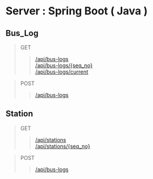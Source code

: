 # Server : Spring Boot ( Java )

## Bus_Log
> GET
>> [/api/bus-logs](https://github.com/juhwanHeo/BusLocationTrackServer/edit/master/2.server/Bus_Log/GET/bus-logs.md)  
>> [/api/bus-logs/{seq_no}](https://github.com/juhwanHeo/BusLocationTrackServer/edit/master/2.server/Bus_Log/GET/bus-logs.md)  
>> [/api/bus-logs/current](https://github.com/juhwanHeo/BusLocationTrackServer/edit/master/2.server/Bus_Log/GET/bus-logs_current.md)  

> POST
>> [/api/bus-logs](https://github.com/juhwanHeo/BusLocationTrackServer/edit/master/2.server/Bus_Log/POST/bus-logs.md)

## Station
> GET
>> [/api/stations](https://github.com/juhwanHeo/BusLocationTrackServer/edit/master/2.server/Station/GET/stations.md)  
>> [/api/stations/{seq_no}](https://github.com/juhwanHeo/BusLocationTrackServer/edit/master/2.server/Station/GET/stations.md)  

> POST
>> [/api/bus-logs](https://github.com/juhwanHeo/BusLocationTrackServer/edit/master/2.server/Station/POST/stations.md)
